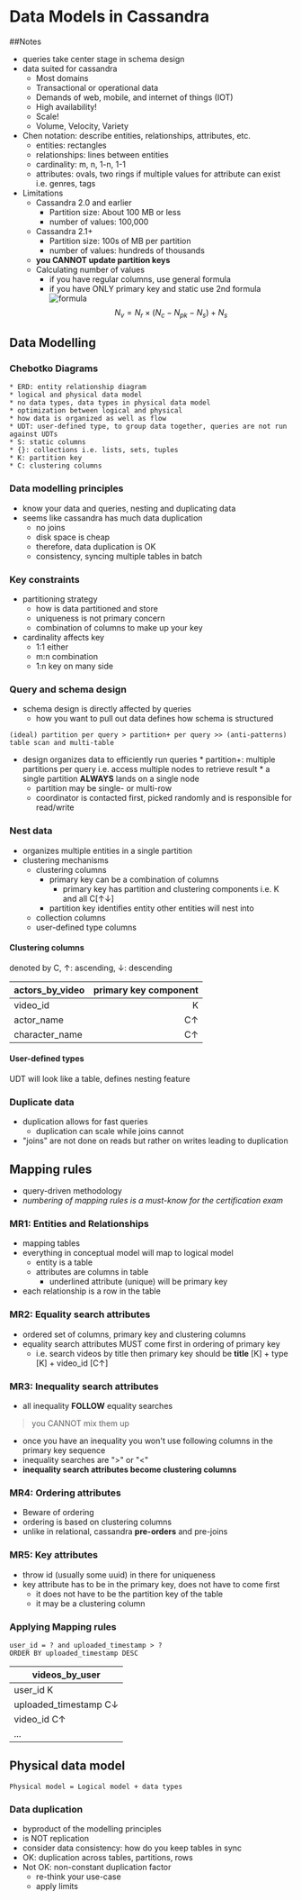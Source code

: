 # Data Models in Cassandra

##Notes
* queries take center stage in schema design
* data suited for cassandra
    * Most domains
    * Transactional or operational data
    * Demands of web, mobile, and internet of things (IOT)
    * High availability!
    * Scale!
    * Volume, Velocity, Variety
* Chen notation: describe entities, relationships, attributes, etc.
    * entities: rectangles
    * relationships: lines between entities
    * cardinality: m, n, 1-n, 1-1
    * attributes: ovals, two rings if multiple values for attribute can exist i.e. genres, tags
* Limitations
    * Cassandra 2.0 and earlier
        * Partition size: About 100 MB or less
        * number of values: 100,000
    * Cassandra 2.1+
        * Partition size: 100s of MB per partition
        * number of values: hundreds of thousands
    * **you CANNOT update partition keys**
    * Calculating number of values
        * if you have regular columns, use general formula
        * if you have ONLY primary key and static use 2nd formula
        ![formula](http://mathurl.com/hoy5wpr.png)
        $$N_v = N_r \times (N_c - N_{pk} - N_s) + N_s$$

## Data Modelling
### Chebotko Diagrams
    * ERD: entity relationship diagram
    * logical and physical data model
    * no data types, data types in physical data model
    * optimization between logical and physical
    * how data is organized as well as flow
    * UDT: user-defined type, to group data together, queries are not run against UDTs
    * S: static columns
    * {}: collections i.e. lists, sets, tuples
    * K: partition key
    * C: clustering columns
### Data modelling principles
* know your data and queries, nesting and duplicating data
* seems like cassandra has much data duplication
    * no joins
    * disk space is cheap
    * therefore, data duplication is OK
    * consistency, syncing multiple tables in batch
### Key constraints
* partitioning strategy
    * how is data partitioned and store
    * uniqueness is not primary concern
    * combination of columns to make up your key
* cardinality affects key
    * 1:1   either
    * m:n   combination
    * 1:n   key on many side
### Query and schema design
* schema design is directly affected by queries
    * how you want to pull out data defines how schema is structured

```
(ideal) partition per query > partition+ per query >> (anti-patterns) table scan and multi-table
```
* design organizes data to efficiently run queries
        * partition+: multiple partitions per query i.e. access multiple nodes to retrieve result
        * a single partition **ALWAYS** lands on a single node
    * partition may be single- or multi-row
    * coordinator is contacted first, picked randomly and is responsible for read/write
### Nest data
* organizes multiple entities in a single partition
* clustering mechanisms
    * clustering columns
        * primary key can be a combination of columns
            * primary key has partition and clustering components i.e. K and all C[↑↓]
        * partition key identifies entity other entities will nest into
    * collection columns
    * user-defined type columns

#### Clustering columns
denoted by C, ↑: ascending, ↓: descending

|actors_by_video| primary key component |
|---| ---: |
|video_id |  K|
|actor_name | C↑|
|character_name |C↑|

#### User-defined types
UDT will look like a table, defines nesting feature

### Duplicate data
* duplication allows for fast queries
    * duplication can scale while joins cannot
* "joins" are not done on reads but rather on writes leading to duplication

## Mapping rules
* query-driven methodology
* _numbering of mapping rules is a must-know for the certification exam_

### MR1: Entities and Relationships
* mapping tables
* everything in conceptual model will map to logical model
    * entity is a table
    * attributes are columns in table
        * underlined attribute (unique) will be primary key
* each relationship is a row in the table

### MR2: Equality search attributes
* ordered set of columns, primary key and clustering columns
* equality search attributes MUST come first in ordering of primary key
    * i.e. search videos by title then primary key should be **title** [K] + type [K] + video_id [C↑]

### MR3: Inequality search attributes
* all inequality **FOLLOW** equality searches
> you CANNOT mix them up
* once you have an inequality you won't use following columns in the primary key sequence
* inequality searches are ">" or "<"
* **inequality search attributes become clustering columns**

### MR4: Ordering attributes
* Beware of ordering
* ordering is based on clustering columns
* unlike in relational, cassandra **pre-orders** and pre-joins

### MR5: Key attributes
* throw id (usually some uuid) in there for uniqueness
* key attribute has to be in the primary key, does not have to come first
    * it does not have to be the partition key of the table
    * it may be a clustering column

### Applying Mapping rules
```
user_id = ? and uploaded_timestamp > ?
ORDER BY uploaded_timestamp DESC
```
|videos_by_user|
|---|
|user_id    K|
|uploaded_timestamp C↓|
|video_id   C↑|
|...|

## Physical data model

`Physical model = Logical model + data types`

### Data duplication
* byproduct of the modelling principles
* is NOT replication
* consider data consistency: how do you keep tables in sync
* OK: duplication across tables, partitions, rows
* Not OK: non-constant duplication factor
    * re-think your use-case
    * apply limits